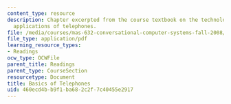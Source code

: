 ```yaml
---
content_type: resource
description: Chapter excerpted from the course textbook on the technology and computer
  applications of telephones.
file: /media/courses/mas-632-conversational-computer-systems-fall-2008/460ecd4bb9f1ba682c2f7c40455e2917_schmandt_ch10.pdf
file_type: application/pdf
learning_resource_types:
- Readings
ocw_type: OCWFile
parent_title: Readings
parent_type: CourseSection
resourcetype: Document
title: Basics of Telephones
uid: 460ecd4b-b9f1-ba68-2c2f-7c40455e2917
---
```

